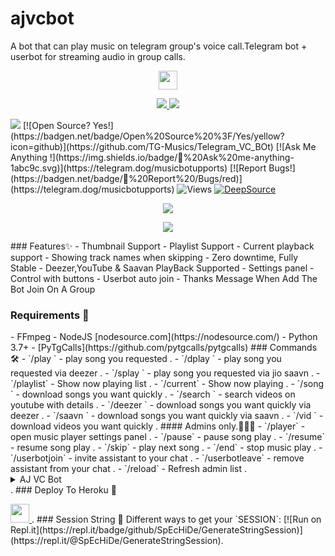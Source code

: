 # ajvcbot

A bot that can play music on telegram group's voice call.Telegram bot + userbot for streaming audio in group calls.
<p align="center">
  <a href="https://github.com/ayushjaiswal042/ajvcbot">
     <img height="30px" src="https://img.shields.io/badge/aj%20vc%20Bot-black?style=for-the-badge&logo=github">
  </a>
</p>
<p align="center">
  <a href="https://github.com/ayushjaiswal042/ajvcbot/stargazers">
    <img src="https://img.shields.io/github/stars/AJ-VCBOT/Telegram_Vc_Bot?style=social">
  </a>
  
  <a href="https://github.com/ayushjaiswal042/ajvcbot/fork">
    <img src="https://img.shields.io/github/forks/TG-MUSICS/Telegram_Vc_Bot?label=Fork&style=social">
  </a>  
</p>
<a href="https://telegram.dog/GroupMusicPlaybot"><img src="https://img.shields.io/badge/Telegram-Bot-blue.svg?logo=telegram"></a>
[![Open Source? Yes!](https://badgen.net/badge/Open%20Source%20%3F/Yes/yellow?icon=github)](https://github.com/TG-Musics/Telegram_VC_BOt)
[![Ask Me Anything !](https://img.shields.io/badge/🤔%20Ask%20me-anything-1abc9c.svg)](https://telegram.dog/musicbotupports)
[![Report Bugs!](https://badgen.net/badge/🐞%20Report%20/Bugs/red)](https://telegram.dog/musicbotupports)
<img src="https://hits.seeyoufarm.com/api/count/incr/badge.svg?url=https://github.com/TG-MUSICS/Telegram_VC_BOT&amp;title=Profile%20Views" alt="Views"> <a href="https://deepsource.io/gh/TG-MUSICS/Telegram_Vc_Bot/?ref=repository-badge"><img src="https://static.deepsource.io/deepsource-badge-light-mini.svg" alt="DeepSource"></a>

<p align="center">
<a href="https://github.com/TG-MUSICS/Telegram_VC_Bot/commits/"> <img src="https://img.shields.io/github/last-commit/TG-MUSICS/TELEGRAM_VC_BOT?color=white&logo=github&logoColor=dark&style=for-the-badge" /></a>
</p>

<p align="center">
  <img src="https://telegra.ph/file/1ab58a2fb73627c961337.jpg">
</p>
### Features✨
- Thumbnail Support
- Playlist Support
- Current playback support
- Showing track names when skipping
- Zero downtime, Fully Stable
- Deezer,YouTube & Saavan PlayBack Supported
- Settings panel
- Control with buttons
- Userbot auto join
- Thanks Message When Add The Bot Join On A Group
<h3>Requirements 📝</h3>
- FFmpeg
- NodeJS [nodesource.com](https://nodesource.com/)
- Python 3.7+
- [PyTgCalls](https://github.com/pytgcalls/pytgcalls)
### Commands 🛠
- `/play <song name>` - play song you requested .
- `/dplay <song name>` - play song you requested via deezer .
- `/splay <song name>` - play song you requested via jio saavn .
- `/playlist` - Show now playing list .
- `/current` - Show now playing .
- `/song <song name>` - download songs you want quickly .
- `/search <query>` - search videos on youtube with details .
- `/deezer <song name>` - download songs you want quickly via deezer .
- `/saavn <song name>` - download songs you want quickly via saavn .
- `/vid <song name>` - download videos you want quickly .
#### Admins only.👮🏻‍♂️
- `/player` - open music player settings panel .
- `/pause` - pause song play .
- `/resume` - resume song play .
- `/skip` - play next song .
- `/end` - stop music play .
- `/userbotjoin` - invite assistant to your chat .
- `/userbotleave` - remove assistant from your chat .
- `/reload` - Refresh admin list .
<details>
  <summary>AJ VC Bot</summary> .
```
Please fork this repository don't import code
Made with Python3
(C) @AJ-VCBOT 
  ```
</details>.
### Deploy To Heroku 📡</h4>
<p align="left">
  <a href="https://heroku.com/deploy?template=https://github.com/ayushjaiswal042/ajvcbot">
     <img height="30px" src="https://img.shields.io/badge/Deploy%20To%20Heroku-blueviolet?style=for-the-badge&logo=heroku">
  </a>.
### Session String 📼
Different ways to get your `SESSION`:
[![Run on Repl.it](https://repl.it/badge/github/SpEcHiDe/GenerateStringSession)](https://repl.it/@SpEcHiDe/GenerateStringSession).

